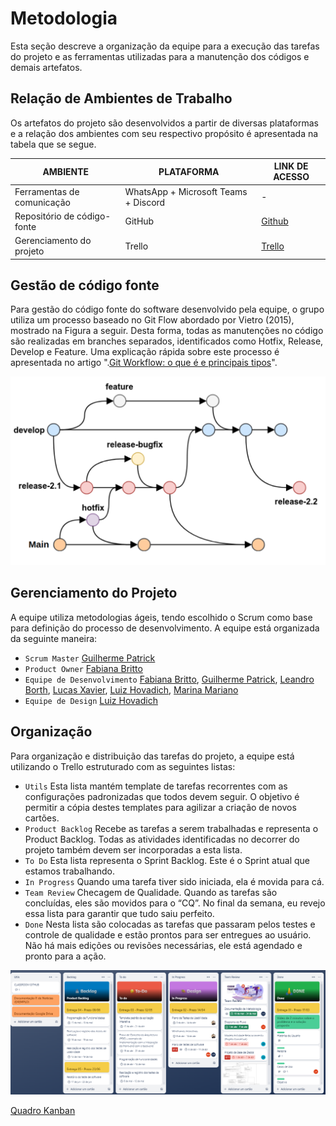
# Metodologia

Esta seção descreve a organização da equipe para a execução das tarefas do projeto e as ferramentas utilizadas para a manutenção dos códigos e demais artefatos.

## Relação de Ambientes de Trabalho

Os artefatos do projeto são desenvolvidos a partir de diversas plataformas e a relação dos ambientes com seu respectivo propósito é apresentada na tabela que se segue. 

|      AMBIENTE               |  PLATAFORMA  |LINK DE ACESSO         |
|-----------------------------|--------------|----------------------------------------|
| Ferramentas de comunicação  | WhatsApp + Microsoft Teams + Discord | -
| Repositório de código-fonte | GitHub                               | [Github](https://github.com/ICEI-PUC-Minas-PMV-ADS/pmv-ads-2024-1-e2-proj-int-t3-grupo-05)|
| Gerenciamento do projeto    | Trello                               | [Trello](https://trello.com/b/sq4C8zR3/projeto-eixo-2-grupo-05)|


## Gestão de código fonte

Para gestão do código fonte do software desenvolvido pela equipe, o grupo utiliza um processo baseado no Git Flow abordado por Vietro (2015), mostrado na Figura a seguir. Desta forma, todas as manutenções no código são realizadas em branches separados, identificados como Hotfix, Release, Develop e Feature. Uma explicação rápida sobre este processo é apresentada no artigo ".[Git Workflow: o que é e principais tipos](https://www.zup.com.br/blog/git-workflow)".

![git flow](img/Git-Flow.png)


## Gerenciamento do Projeto
A equipe utiliza metodologias ágeis, tendo escolhido o Scrum como base para definição do processo de desenvolvimento.
A equipe está organizada da seguinte maneira:

- `Scrum Master` [Guilherme Patrick](https://github.com/guilhermepatrick)
- `Product Owner` [Fabiana Britto](https://github.com/FabianaBritto)
- `Equipe de Desenvolvimento` [Fabiana Britto](https://github.com/FabianaBritto), [Guilherme Patrick](https://github.com/guilhermepatrick), [Leandro Borth](https://github.com/leandroborth), [Lucas Xavier](https://github.com/xavierlbx), [Luiz Hovadich](https://github.com/luiz-hovadich), [Marina Mariano](https://github.com/marinadionysio1)
- `Equipe de Design` [Luiz Hovadich](https://github.com/luiz-hovadich)

## Organização

Para organização e distribuição das tarefas do projeto, a equipe está utilizando o Trello estruturado com as seguintes listas: 

- `Utils` Esta lista mantém template de tarefas recorrentes com as configurações padronizadas que todos devem seguir. O objetivo é permitir a cópia destes templates para agilizar a criação de novos cartões.
- `Product Backlog` Recebe as tarefas a serem trabalhadas e representa o Product Backlog. Todas as atividades identificadas no decorrer do projeto também devem ser incorporadas a esta lista.
- `To Do` Esta lista representa o Sprint Backlog. Este é o Sprint atual que estamos trabalhando.
- `In Progress` Quando uma tarefa tiver sido iniciada, ela é movida para cá.
- `Team Review` Checagem de Qualidade. Quando as tarefas são concluídas, eles são movidos para o “CQ”. No final da semana, eu revejo essa lista para garantir que tudo saiu perfeito.
- `Done` Nesta lista são colocadas as tarefas que passaram pelos testes e controle de qualidade e estão prontos para ser entregues ao usuário. Não há mais edições ou revisões necessárias, ele está agendado e pronto para a ação.

![Quadro kanban](img/trello.png)

[Quadro Kanban](https://trello.com/b/sq4C8zR3/projeto-eixo-2-grupo-05)
